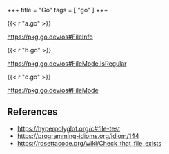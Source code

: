 +++
title = "Go"
tags = [ "go" ]
+++

{{< r "a.go" >}}

<https://pkg.go.dev/os#FileInfo>

{{< r "b.go" >}}

<https://pkg.go.dev/os#FileMode.IsRegular>

{{< r "c.go" >}}

<https://pkg.go.dev/os#FileMode>

## References

- <https://hyperpolyglot.org/c#file-test>
- <https://programming-idioms.org/idiom/144>
- <https://rosettacode.org/wiki/Check_that_file_exists>
